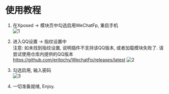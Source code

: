 # 使用教程

1. 在Xposed -> 模块页中勾选启用WeChatFp, 重启手机\
![1](https://github.com/eritpchy/WechatFp/raw/main/doc/QQ/1.jpg)

2. 进入QQ设置 -> 指纹设置中\
    注意: 如未找到指纹设置, 说明插件不支持该QQ版本, 或者加载模块失败了. 请尝试使用仓库内提供的QQ版本
    https://github.com/eritpchy/WechatFp/releases/latest
![2](https://github.com/eritpchy/WechatFp/raw/main/doc/QQ/2.jpg)

3. 勾选启用, 输入密码\
![3](https://github.com/eritpchy/WechatFp/raw/main/doc/QQ/3.jpg)

4. 一切准备就绪, Enjoy.
